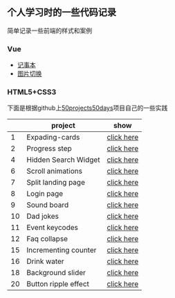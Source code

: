 ## 个人学习时的一些代码记录
简单记录一些前端的样式和案例
### Vue
* [记事本](https://wink-ly.github.io/Web/Vue/记事本/index.html)
* [图片切换](https://wink-ly.github.io/Web/Vue/图片切换/vue.html)

### HTML5+CSS3
下面是根据github上[50projects50days](https://github.com/bradtraversy/50projects50days)项目自己的一些实践

| |project|show|
|--|--|--|
| 1 | Expading-cards | [click here](https://wink-ly.github.io/Web/Web/1.Expanding-cards/index.html) |
| 2 | Progress step | [click here](https://wink-ly.github.io/Web/Web/2.Progess%20step/index.html) |
| 4 | Hidden Search Widget | [click here](https://wink-ly.github.io/Web/Web/4.Hidden%20search/index.html) |
| 6 | Scroll animations | [click here](https://wink-ly.github.io/Web/Web/6.Scroll%20animation/index.html) |
| 7 | Split landing page | [click here](https://wink-ly.github.io/Web/Web/7.Split%20landing%20page/index.html) |
| 8 | Login page | [click here](https://wink-ly.github.io/Web/Web/8.Login%20page/index.html) |
| 9 | Sound board | [click here](https://wink-ly.github.io/Web/Web/9.Sound%20board/index.html) |
| 10 | Dad jokes | [click here](https://wink-ly.github.io/Web/Web/10.Dad%20jokes/index.html) |
| 11 | Event keycodes | [click here](https://wink-ly.github.io/Web/Web/11.Event%20keycodes/index.html)|
| 12 | Faq collapse | [click here](https://wink-ly.github.io/Web/Web/12.Faq%20collapse/index.html) |
| 15 | Incrementing counter | [click here](https://wink-ly.github.io/Web/Web/15.Incrementing%20counter/index.html) |
| 16 | Drink water | [click here](https://wink-ly.github.io/Web/Web/16.Drink%20water/index.html) |
| 18 | Background slider | [click here](https://wink-ly.github.io/Web/Web/18.Background%20slider/index.html) |
| 20 | Button ripple effect | [click here](https://wink-ly.github.io/Web/Web/20.Button%20ripple%20effect/index.html) |

